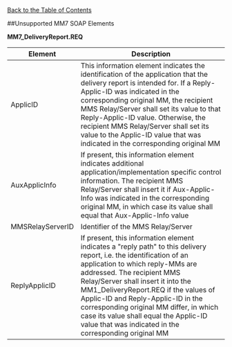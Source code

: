 [Back to the Table of Contents](/MM7/UNSUPPORTED-SOAP-ELEMENTS/)

##Unsupported MM7 SOAP Elements

__MM7_DeliveryReport.REQ__

| Element | Description |
| ---------- | -------------------------- |
| ApplicID | This information element indicates the identification of the application that the delivery report is intended for. If a Reply-Applic-ID was indicated in the corresponding original MM, the recipient MMS Relay/Server shall set its value to that Reply-Applic-ID value. Otherwise, the recipient MMS Relay/Server shall set its value to the Applic-ID value that was indicated in the corresponding original MM |
| AuxApplicInfo | If present, this information element indicates additional application/implementation specific control information. The recipient MMS Relay/Server shall insert it if Aux-Applic-Info was indicated in the corresponding original MM, in which case its value shall equal that Aux-Applic-Info value |
| MMSRelayServerID | Identifier of the MMS Relay/Server |
| ReplyApplicID | If present, this information element indicates a "reply path" to this delivery report, i.e. the identification of an application to which reply-MMs are addressed. The recipient MMS Relay/Server shall insert it into the MM1_DeliveryReport.REQ if the values of Applic-ID and Reply-Applic-ID in the corresponding original MM differ, in which case its value shall equal the Applic-ID value that was indicated in the corresponding original MM |
